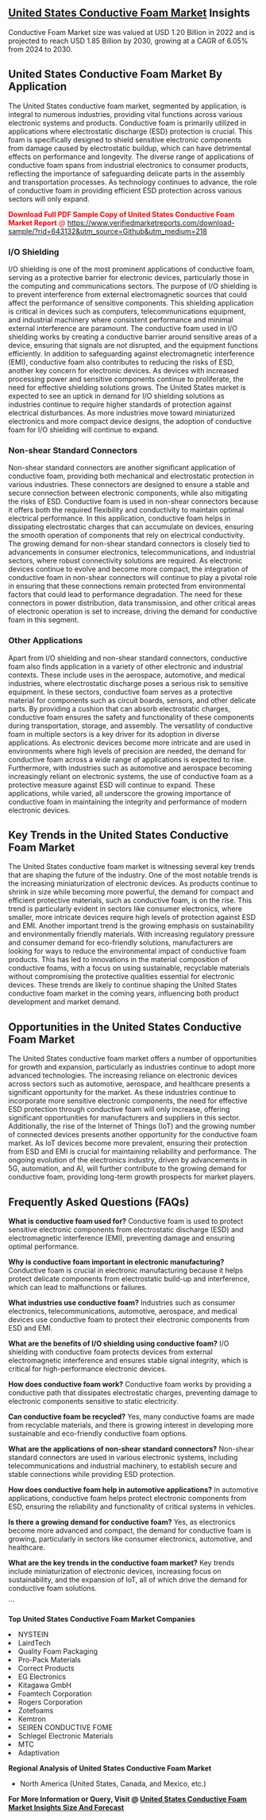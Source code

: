 <h2><a href="https://www.verifiedmarketreports.com/download-sample/?rid=643132&amp;utm_source=Github&amp;utm_medium=218" target="_blank">United States Conductive Foam Market</a> Insights</h2><p>Conductive Foam Market size was valued at USD 1.20 Billion in 2022 and is projected to reach USD 1.85 Billion by 2030, growing at a CAGR of 6.05% from 2024 to 2030.</p><p> <h2>United States Conductive Foam Market By Application</h2> The United States conductive foam market, segmented by application, is integral to numerous industries, providing vital functions across various electronic systems and products. Conductive foam is primarily utilized in applications where electrostatic discharge (ESD) protection is crucial. This foam is specifically designed to shield sensitive electronic components from damage caused by electrostatic buildup, which can have detrimental effects on performance and longevity. The diverse range of applications of conductive foam spans from industrial electronics to consumer products, reflecting the importance of safeguarding delicate parts in the assembly and transportation processes. As technology continues to advance, the role of conductive foam in providing efficient ESD protection across various sectors will only expand. <p><span class=""><span style="color: #ff0000;"><strong>Download Full PDF Sample Copy of United States Conductive Foam Market Report</strong> @ </span><a href="https://www.verifiedmarketreports.com/download-sample/?rid=643132&amp;utm_source=Github&amp;utm_medium=218" target="_blank">https://www.verifiedmarketreports.com/download-sample/?rid=643132&amp;utm_source=Github&amp;utm_medium=218</a></span></p> <h3>I/O Shielding</h3> I/O shielding is one of the most prominent applications of conductive foam, serving as a protective barrier for electronic devices, particularly those in the computing and communications sectors. The purpose of I/O shielding is to prevent interference from external electromagnetic sources that could affect the performance of sensitive components. This shielding application is critical in devices such as computers, telecommunications equipment, and industrial machinery where consistent performance and minimal external interference are paramount. The conductive foam used in I/O shielding works by creating a conductive barrier around sensitive areas of a device, ensuring that signals are not disrupted, and the equipment functions efficiently. In addition to safeguarding against electromagnetic interference (EMI), conductive foam also contributes to reducing the risks of ESD, another key concern for electronic devices. As devices with increased processing power and sensitive components continue to proliferate, the need for effective shielding solutions grows. The United States market is expected to see an uptick in demand for I/O shielding solutions as industries continue to require higher standards of protection against electrical disturbances. As more industries move toward miniaturized electronics and more compact device designs, the adoption of conductive foam for I/O shielding will continue to expand. <h3>Non-shear Standard Connectors</h3> Non-shear standard connectors are another significant application of conductive foam, providing both mechanical and electrostatic protection in various industries. These connectors are designed to ensure a stable and secure connection between electronic components, while also mitigating the risks of ESD. Conductive foam is used in non-shear connectors because it offers both the required flexibility and conductivity to maintain optimal electrical performance. In this application, conductive foam helps in dissipating electrostatic charges that can accumulate on devices, ensuring the smooth operation of components that rely on electrical conductivity. The growing demand for non-shear standard connectors is closely tied to advancements in consumer electronics, telecommunications, and industrial sectors, where robust connectivity solutions are required. As electronic devices continue to evolve and become more compact, the integration of conductive foam in non-shear connectors will continue to play a pivotal role in ensuring that these connections remain protected from environmental factors that could lead to performance degradation. The need for these connectors in power distribution, data transmission, and other critical areas of electronic operation is set to increase, driving the demand for conductive foam in this segment. <h3>Other Applications</h3> Apart from I/O shielding and non-shear standard connectors, conductive foam also finds application in a variety of other electronic and industrial contexts. These include uses in the aerospace, automotive, and medical industries, where electrostatic discharge poses a serious risk to sensitive equipment. In these sectors, conductive foam serves as a protective material for components such as circuit boards, sensors, and other delicate parts. By providing a cushion that can absorb electrostatic charges, conductive foam ensures the safety and functionality of these components during transportation, storage, and assembly. The versatility of conductive foam in multiple sectors is a key driver for its adoption in diverse applications. As electronic devices become more intricate and are used in environments where high levels of precision are needed, the demand for conductive foam across a wide range of applications is expected to rise. Furthermore, with industries such as automotive and aerospace becoming increasingly reliant on electronic systems, the use of conductive foam as a protective measure against ESD will continue to expand. These applications, while varied, all underscore the growing importance of conductive foam in maintaining the integrity and performance of modern electronic devices. <h2>Key Trends in the United States Conductive Foam Market</h2> The United States conductive foam market is witnessing several key trends that are shaping the future of the industry. One of the most notable trends is the increasing miniaturization of electronic devices. As products continue to shrink in size while becoming more powerful, the demand for compact and efficient protective materials, such as conductive foam, is on the rise. This trend is particularly evident in sectors like consumer electronics, where smaller, more intricate devices require high levels of protection against ESD and EMI. Another important trend is the growing emphasis on sustainability and environmentally friendly materials. With increasing regulatory pressure and consumer demand for eco-friendly solutions, manufacturers are looking for ways to reduce the environmental impact of conductive foam products. This has led to innovations in the material composition of conductive foams, with a focus on using sustainable, recyclable materials without compromising the protective qualities essential for electronic devices. These trends are likely to continue shaping the United States conductive foam market in the coming years, influencing both product development and market demand. <h2>Opportunities in the United States Conductive Foam Market</h2> The United States conductive foam market offers a number of opportunities for growth and expansion, particularly as industries continue to adopt more advanced technologies. The increasing reliance on electronic devices across sectors such as automotive, aerospace, and healthcare presents a significant opportunity for the market. As these industries continue to incorporate more sensitive electronic components, the need for effective ESD protection through conductive foam will only increase, offering significant opportunities for manufacturers and suppliers in this sector. Additionally, the rise of the Internet of Things (IoT) and the growing number of connected devices presents another opportunity for the conductive foam market. As IoT devices become more prevalent, ensuring their protection from ESD and EMI is crucial for maintaining reliability and performance. The ongoing evolution of the electronics industry, driven by advancements in 5G, automation, and AI, will further contribute to the growing demand for conductive foam, providing long-term growth prospects for market players. <h2>Frequently Asked Questions (FAQs)</h2> <p><strong>What is conductive foam used for?</strong> Conductive foam is used to protect sensitive electronic components from electrostatic discharge (ESD) and electromagnetic interference (EMI), preventing damage and ensuring optimal performance.</p> <p><strong>Why is conductive foam important in electronic manufacturing?</strong> Conductive foam is crucial in electronic manufacturing because it helps protect delicate components from electrostatic build-up and interference, which can lead to malfunctions or failures.</p> <p><strong>What industries use conductive foam?</strong> Industries such as consumer electronics, telecommunications, automotive, aerospace, and medical devices use conductive foam to protect their electronic components from ESD and EMI.</p> <p><strong>What are the benefits of I/O shielding using conductive foam?</strong> I/O shielding with conductive foam protects devices from external electromagnetic interference and ensures stable signal integrity, which is critical for high-performance electronic devices.</p> <p><strong>How does conductive foam work?</strong> Conductive foam works by providing a conductive path that dissipates electrostatic charges, preventing damage to electronic components sensitive to static electricity.</p> <p><strong>Can conductive foam be recycled?</strong> Yes, many conductive foams are made from recyclable materials, and there is growing interest in developing more sustainable and eco-friendly conductive foam options.</p> <p><strong>What are the applications of non-shear standard connectors?</strong> Non-shear standard connectors are used in various electronic systems, including telecommunications and industrial machinery, to establish secure and stable connections while providing ESD protection.</p> <p><strong>How does conductive foam help in automotive applications?</strong> In automotive applications, conductive foam helps protect electronic components from ESD, ensuring the reliability and functionality of critical systems in vehicles.</p> <p><strong>Is there a growing demand for conductive foam?</strong> Yes, as electronics become more advanced and compact, the demand for conductive foam is growing, particularly in sectors like consumer electronics, automotive, and healthcare.</p> <p><strong>What are the key trends in the conductive foam market?</strong> Key trends include miniaturization of electronic devices, increasing focus on sustainability, and the expansion of IoT, all of which drive the demand for conductive foam solutions.</p> ```</p><p><strong>Top United States Conductive Foam Market Companies</strong></p><div data-test-id=""><p><li>NYSTEIN</li><li> LairdTech</li><li> Quality Foam Packaging</li><li> Pro-Pack Materials</li><li> Correct Products</li><li> EG Electronics</li><li> Kitagawa GmbH</li><li> Foamtech Corporation</li><li> Rogers Corporation</li><li> Zotefoams</li><li> Kemtron</li><li> SEIREN CONDUCTIVE FOME</li><li> Schlegel Electronic Materials</li><li> MTC</li><li> Adaptivation</li></p><div><strong>Regional Analysis of&nbsp;United States Conductive Foam Market</strong></div><ul><li dir="ltr"><p dir="ltr">North America&nbsp;(United States, Canada, and Mexico, etc.)</p></li></ul><p><strong>For More Information or Query, Visit @&nbsp;</strong><strong><a href="https://www.verifiedmarketreports.com/product/conductive-foam-market/?utm_source=Github&amp;utm_medium=218" target="_blank">United States Conductive Foam Market Insights Size And Forecast</a></strong></p></div>
